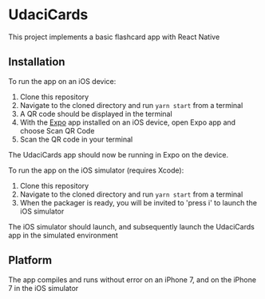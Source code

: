 # UdaciCards

This project implements a basic flashcard app with React Native

## Installation

To run the app on an iOS device:

1. Clone this repository
2. Navigate to the cloned directory and run `yarn start` from a terminal
3. A QR code should be displayed in the terminal
4. With the [Expo](https://itunes.apple.com/us/app/expo-client/id982107779?mt=8)
app installed on an iOS device, open Expo app and choose Scan QR Code
5. Scan the QR code in your terminal

The UdaciCards app should now be running in Expo on the device.

To run the app on the iOS simulator (requires Xcode):

1. Clone this repository
2. Navigate to the cloned directory and run `yarn start` from a terminal
3. When the packager is ready, you will be invited to 'press i' to launch
the iOS simulator

The iOS simulator should launch, and subsequently launch the UdaciCards
app in the simulated environment

## Platform

The app compiles and runs without error on an iPhone 7, and on the iPhone 7
in the iOS simulator
